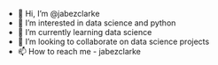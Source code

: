 - 👋 Hi, I’m @jabezclarke
- 👀 I’m interested in data science and python
- 🌱 I’m currently learning data science
- 💞️ I’m looking to collaborate on data science projects
- 📫 How to reach me - jabezclarke

<!---
jabezclarke/jabezclarke is a ✨ special ✨ repository because its `README.md` (this file) appears on your GitHub profile.
You can click the Preview link to take a look at your changes.
--->
